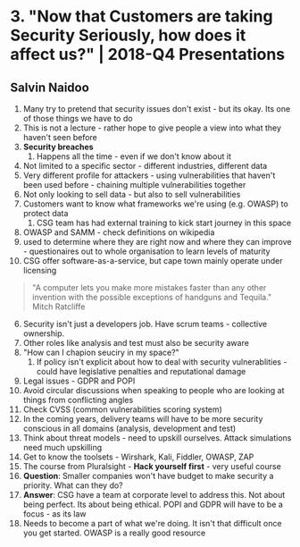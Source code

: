 # 3. "Now that Customers are taking Security Seriously, how does it affect us?" | 2018-Q4 Presentations
## Salvin Naidoo 

1. Many try to pretend that security issues don't exist - but its okay.  Its one of those things we have to do 
2. This is not a lecture - rather hope to give people a view into what they haven't seen before
3. __Security breaches__
	1. Happens all the time - even if we don't know about it
  2. Not limited to a specific sector - different industries, different data
  3. Very different profile for attackers - using vulnerabilities that haven't been used before - chaining multiple vulnerabilities together
  4. Not only looking to sell data - but also to sell vulnerabilities
4. Customers want to know what frameworks we're using (e.g. OWASP) to protect data
	1. CSG team has had external training to kick start journey in this space 
  2. OWASP and SAMM - check definitions on wikipedia
  3. used to determine where they are right now and where they can improve - questionaires out to whole organisation to learn levels of maturity
5. CSG offer software-as-a-service, but cape town mainly operate under licensing

>"A computer lets you make more mistakes faster than any other invention with the possible exceptions of handguns and Tequila."
Mitch Ratcliffe

6. Security isn't just a developers job.  Have scrum teams - collective ownership.
7. Other roles like analysis and test must also be security aware
8. "How can I chapion seuciry in my space?"
	1. If policy isn't explicit about how to deal with security vulnerablities - could have legislative penalties and reputational damage
  2. Legal issues - GDPR and POPI
  3. Avoid circular discussions when speaking to people who are looking at things from conflicting angles
  4. Check CVSS (common vulnerabilities scoring system)
9. In the coming years, delivery teams will have to be more security conscious in all domains (analysis, development and test)
10. Think about threat models - need to upskill ourselves.  Attack simulations need much upskilling
11. Get to know the toolsets - Wirshark, Kali, Fiddler, OWASP, ZAP
12. The course from Pluralsight - __Hack yourself first__ - very useful course
13. __Question__: Smaller companies won't have budget to make security a priority.  What can they do?
  1. __Answer__: CSG have a team at corporate level to address this.  Not about being perfect.  Its about being ethical.  POPI and GDPR will have to be a focus - as its law
14. Needs to become a part of what we're doing.  It isn't that difficult once you get started.  OWASP is a really good resource